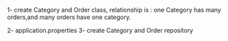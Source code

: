 1- create Category and Order class,
   relationship is : one Category has many orders,and many orders have one category.

2- application.properties
3- create Category and Order repository